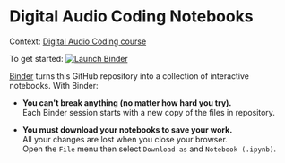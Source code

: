 # Digital Audio Coding Notebooks

Context: [Digital Audio Coding course][audio]

[audio]: https://eul.ink/audio

To get started: [![Launch Binder][binder-badge]][audio-binder]

[binder-badge]: https://img.shields.io/badge/Launch-Binder-blue.svg?style=flat-square
[audio-binder]: https://mybinder.org/v2/gh/boisgera/audio-notebooks/master

[Binder] turns this GitHub repository into a collection of interactive notebooks.
With Binder:


  - **You can't break anything (no matter how hard you try).**  
    Each Binder session starts with a new copy of the files in repository.  
    

  - **You must download your notebooks to save your work.**  
    All your changes are lost when you close your browser.  
    Open the `File` menu then select `Download as` and  `Notebook (.ipynb)`.


[Binder]: https://mybinder.org/

